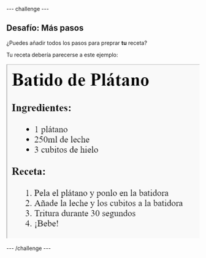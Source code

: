 \--- challenge \---

## Desafío: Más pasos

¿Puedes añadir todos los pasos para preprar **tu** receta?

Tu receta debería parecerse a este ejemplo:

![captura de pantalla](images/recipe-more-method.png)

\--- /challenge \---
